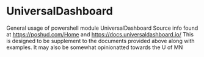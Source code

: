 # UniversalDashboard
General usage of powershell module UniversalDashboard
Source info found at https://poshud.com/Home and https://docs.universaldashboard.io/
This is designed to be supplement to the documents provided above along with examples.
It may also be somewhat opinionatted towards the U of MN